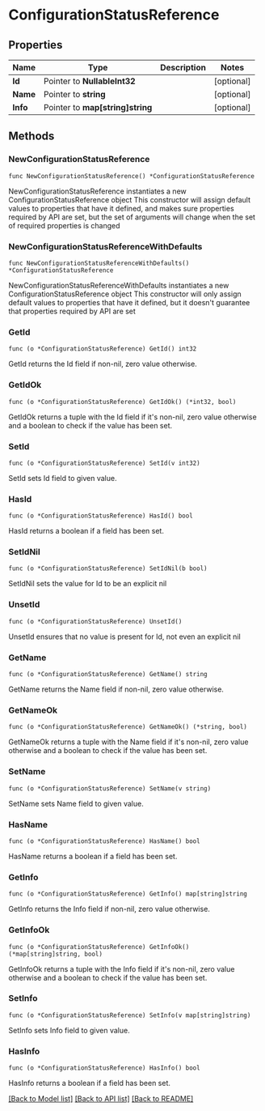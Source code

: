 # ConfigurationStatusReference

## Properties

Name | Type | Description | Notes
------------ | ------------- | ------------- | -------------
**Id** | Pointer to **NullableInt32** |  | [optional] 
**Name** | Pointer to **string** |  | [optional] 
**Info** | Pointer to **map[string]string** |  | [optional] 

## Methods

### NewConfigurationStatusReference

`func NewConfigurationStatusReference() *ConfigurationStatusReference`

NewConfigurationStatusReference instantiates a new ConfigurationStatusReference object
This constructor will assign default values to properties that have it defined,
and makes sure properties required by API are set, but the set of arguments
will change when the set of required properties is changed

### NewConfigurationStatusReferenceWithDefaults

`func NewConfigurationStatusReferenceWithDefaults() *ConfigurationStatusReference`

NewConfigurationStatusReferenceWithDefaults instantiates a new ConfigurationStatusReference object
This constructor will only assign default values to properties that have it defined,
but it doesn't guarantee that properties required by API are set

### GetId

`func (o *ConfigurationStatusReference) GetId() int32`

GetId returns the Id field if non-nil, zero value otherwise.

### GetIdOk

`func (o *ConfigurationStatusReference) GetIdOk() (*int32, bool)`

GetIdOk returns a tuple with the Id field if it's non-nil, zero value otherwise
and a boolean to check if the value has been set.

### SetId

`func (o *ConfigurationStatusReference) SetId(v int32)`

SetId sets Id field to given value.

### HasId

`func (o *ConfigurationStatusReference) HasId() bool`

HasId returns a boolean if a field has been set.

### SetIdNil

`func (o *ConfigurationStatusReference) SetIdNil(b bool)`

 SetIdNil sets the value for Id to be an explicit nil

### UnsetId
`func (o *ConfigurationStatusReference) UnsetId()`

UnsetId ensures that no value is present for Id, not even an explicit nil
### GetName

`func (o *ConfigurationStatusReference) GetName() string`

GetName returns the Name field if non-nil, zero value otherwise.

### GetNameOk

`func (o *ConfigurationStatusReference) GetNameOk() (*string, bool)`

GetNameOk returns a tuple with the Name field if it's non-nil, zero value otherwise
and a boolean to check if the value has been set.

### SetName

`func (o *ConfigurationStatusReference) SetName(v string)`

SetName sets Name field to given value.

### HasName

`func (o *ConfigurationStatusReference) HasName() bool`

HasName returns a boolean if a field has been set.

### GetInfo

`func (o *ConfigurationStatusReference) GetInfo() map[string]string`

GetInfo returns the Info field if non-nil, zero value otherwise.

### GetInfoOk

`func (o *ConfigurationStatusReference) GetInfoOk() (*map[string]string, bool)`

GetInfoOk returns a tuple with the Info field if it's non-nil, zero value otherwise
and a boolean to check if the value has been set.

### SetInfo

`func (o *ConfigurationStatusReference) SetInfo(v map[string]string)`

SetInfo sets Info field to given value.

### HasInfo

`func (o *ConfigurationStatusReference) HasInfo() bool`

HasInfo returns a boolean if a field has been set.


[[Back to Model list]](../README.md#documentation-for-models) [[Back to API list]](../README.md#documentation-for-api-endpoints) [[Back to README]](../README.md)


